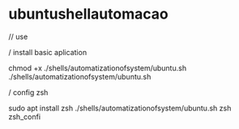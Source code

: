 # ubuntushellautomacao

// use

/ install basic aplication

chmod +x ./shells/automatizationofsystem/ubuntu.sh
./shells/automatizationofsystem/ubuntu.sh

/ config zsh

sudo apt install zsh
./shells/automatizationofsystem/ubuntu.sh zsh zsh_confi
